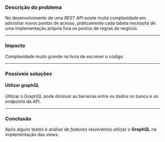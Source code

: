 ### Descrição do problema

No desenvolvimento de uma *REST API* existe muita complexidade em adicionar novos pontos de acesso, praticamente cada tabela necessita de uma implementação própria fora os pontos de regras de negócio.


___

### Impacto

Complexidade muito grande na hora de escrever o código

___
### Possíveis soluções

#### Utilizar graphQL

Utilizar o GraphQL pode diminuir as barreiras entre os dados no banco e os *endpoints* da API.

___
### Conclusão

Após alguns testes e análise de *features* resolvemos utilizar o **GraphQL** na implementação das views.
